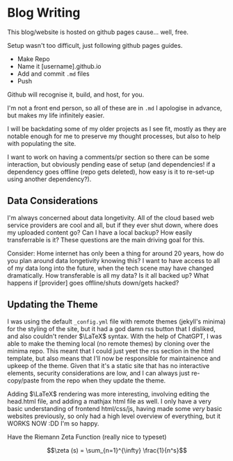 # Blog Writing

This blog/website is hosted on github pages cause... well, free. 

Setup wasn't too difficult, just following github pages guides.

 - Make Repo
 - Name it [username].github.io
 - Add and commit `.md` files
 - Push

Github will recognise it, build, and host, for you.

I'm not a front end person, so all of these are in `.md` I apologise in advance, but makes my life infinitely easier.

I will be backdating some of my older projects as I see fit, mostly as they are notable enough for me to preserve my thought processes, but also to help with populating the site.

I want to work on having a comments/pr section so there can be some interaction, but obviously pending ease of setup (and dependencies! if a dependency goes offline (repo gets deleted), how easy is it to re-set-up using another dependency?).


## Data Considerations

I'm always concerned about data longetivity. All of the cloud based web service providers are cool and all, but if they ever shut down, where does my uploaded content go? Can I have a local backup? How easily transferrable is it? These questions are the main driving goal for this.

Consider: Home internet has only been a thing for around 20 years, how do you plan around data longetivity knowing this? I want to have access to all of my data long into the future, when the tech scene may have changed dramatically. How transferable is all my data? Is it all backed up? What happens if \[provider\] goes offline/shuts down/gets hacked?

## Updating the Theme

I was using the default `_config.yml` file with remote themes (jekyll's minima) for the styling of the site, but it had a god damn rss button that I disliked, and also couldn't render $\LaTeX$ syntax. With the help of ChatGPT, I was able to make the theming local (no remote themes) by cloning over the minima repo. This meant that I could just yeet the rss section in the html template, but also means that I'll now be responsible for maintainence and upkeep of the theme. Given that it's a static site that has no interactive elements, security considerations are low, and I can always just re-copy/paste from the repo when they update the theme.

Adding $\LaTeX$ rendering was more interesting, involving editing the head.html file, and adding a mathjax html file as well. I only have a very basic understanding of frontend html/css/js, having made some _very_ basic websites previously, so only had a high level overview of everything, but it WORKS NOW :DD I'm so happy.

Have the Riemann Zeta Function (really nice to typeset)

$$\zeta (s) = \sum_{n=1}^{\infty} \frac{1}{n^s}$$


